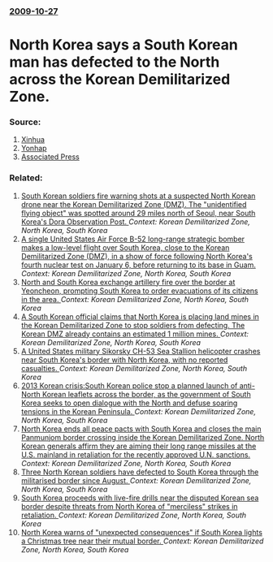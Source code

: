 ### [2009-10-27](/news/2009/10/27/index.md)

#  North Korea says a South Korean man has defected to the North across the Korean Demilitarized Zone. 




### Source:

1. [Xinhua](http://news.xinhuanet.com/english/2009-10/27/content_12342564.htm)
2. [Yonhap](http://english.yonhapnews.co.kr/national/2009/10/27/40/0301000000AEN20091027008000315F.HTML)
3. [Associated Press](http://www.google.com/hostednews/ap/article/ALeqM5jLNdmLDWFbiWCQLZ00LQtpKnBU-gD9BJFU4O1)

### Related:

1. [South Korean soldiers fire warning shots at a suspected North Korean drone near the Korean Demilitarized Zone (DMZ). The "unidentified flying object" was spotted around 29 miles north of Seoul, near South Korea's Dora Observation Post. ](/news/2016/01/13/south-korean-soldiers-fire-warning-shots-at-a-suspected-north-korean-drone-near-the-korean-demilitarized-zone-dmz-the-unidentified-flyin.md) _Context: Korean Demilitarized Zone, North Korea, South Korea_
2. [A single United States Air Force B-52 long-range strategic bomber makes a low-level flight over South Korea, close to the Korean Demilitarized Zone (DMZ), in a show of force following North Korea's fourth nuclear test on January 6, before returning to its base in Guam. ](/news/2016/01/10/a-single-united-states-air-force-b-52-long-range-strategic-bomber-makes-a-low-level-flight-over-south-korea-close-to-the-korean-demilitariz.md) _Context: Korean Demilitarized Zone, North Korea, South Korea_
3. [North and South Korea exchange artillery fire over the border at Yeoncheon, prompting South Korea to order evacuations of its citizens in the area. ](/news/2015/08/20/north-and-south-korea-exchange-artillery-fire-over-the-border-at-yeoncheon-prompting-south-korea-to-order-evacuations-of-its-citizens-in-th.md) _Context: Korean Demilitarized Zone, North Korea, South Korea_
4. [A South Korean official claims that North Korea is placing land mines in the Korean Demilitarized Zone to stop soldiers from defecting. The Korean DMZ already contains an estimated 1 million mines. ](/news/2015/06/14/a-south-korean-official-claims-that-north-korea-is-placing-land-mines-in-the-korean-demilitarized-zone-to-stop-soldiers-from-defecting-the.md) _Context: Korean Demilitarized Zone, North Korea, South Korea_
5. [A United States military Sikorsky CH-53 Sea Stallion helicopter crashes near South Korea's border with North Korea, with no reported casualties. ](/news/2013/04/16/a-united-states-military-sikorsky-ch-53-sea-stallion-helicopter-crashes-near-south-korea-s-border-with-north-korea-with-no-reported-casualt.md) _Context: Korean Demilitarized Zone, North Korea, South Korea_
6. [2013 Korean crisis:South Korean police stop a planned launch of anti-North Korean leaflets across the border, as the government of South Korea seeks to open dialogue with the North and defuse soaring tensions in the Korean Peninsula. ](/news/2013/04/13/2013-korean-crisis-psouth-korean-police-stop-a-planned-launch-of-anti-north-korean-leaflets-across-the-border-as-the-government-of-south-ko.md) _Context: Korean Demilitarized Zone, North Korea, South Korea_
7. [North Korea ends all peace pacts with South Korea and closes the main Panmunjom border crossing inside the Korean Demilitarized Zone. North Korean generals affirm they are aiming their long range missiles at the U.S. mainland in retaliation for the recently approved U.N. sanctions. ](/news/2013/03/8/north-korea-ends-all-peace-pacts-with-south-korea-and-closes-the-main-panmunjom-border-crossing-inside-the-korean-demilitarized-zone-north.md) _Context: Korean Demilitarized Zone, North Korea, South Korea_
8. [Three North Korean soldiers have defected to South Korea through the militarised border since August. ](/news/2012/10/9/three-north-korean-soldiers-have-defected-to-south-korea-through-the-militarised-border-since-august.md) _Context: Korean Demilitarized Zone, North Korea, South Korea_
9. [South Korea proceeds with live-fire drills near the disputed Korean sea border despite threats from North Korea of "merciless" strikes in retaliation. ](/news/2012/02/20/south-korea-proceeds-with-live-fire-drills-near-the-disputed-korean-sea-border-despite-threats-from-north-korea-of-merciless-strikes-in-re.md) _Context: Korean Demilitarized Zone, North Korea, South Korea_
10. [North Korea warns of "unexpected consequences" if South Korea lights a Christmas tree near their mutual border. ](/news/2011/12/11/north-korea-warns-of-unexpected-consequences-if-south-korea-lights-a-christmas-tree-near-their-mutual-border.md) _Context: Korean Demilitarized Zone, North Korea, South Korea_
